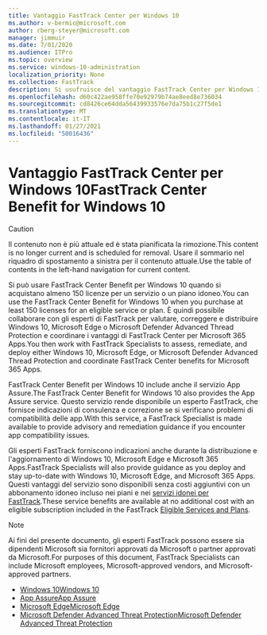 ```yaml
---
title: Vantaggio FastTrack Center per Windows 10
ms.author: v-bermic@microsoft.com
author: rberg-steyer@microsoft.com
manager: jimmuir
ms.date: 7/01/2020
ms.audience: ITPro
ms.topic: overview
ms.service: windows-10-administration
localization_priority: None
ms.collection: FastTrack
description: Si usufruisce del vantaggio FastTrack Center per Windows 10 quando si acquistano *almeno* 150 licenze per un servizio o piano idoneo.
ms.openlocfilehash: d60c422ae958ffe70e92979b74ae8eed8e736034
ms.sourcegitcommit: cd8426ce64dda56439933576e7da75b1c27f5de1
ms.translationtype: MT
ms.contentlocale: it-IT
ms.lasthandoff: 01/27/2021
ms.locfileid: "50016436"
---
```

# <a name="fasttrack-center-benefit-for-windows-10"></a><span data-ttu-id="ec1df-103">Vantaggio FastTrack Center per Windows 10</span><span class="sxs-lookup"><span data-stu-id="ec1df-103">FastTrack Center Benefit for Windows 10</span></span>

> [!CAUTION]
> <span data-ttu-id="ec1df-104">Il contenuto non è più attuale ed è stata pianificata la rimozione.</span><span class="sxs-lookup"><span data-stu-id="ec1df-104">This content is no longer current and is scheduled for removal.</span></span> <span data-ttu-id="ec1df-105">Usare il sommario nel riquadro di spostamento a sinistra per il contenuto attuale.</span><span class="sxs-lookup"><span data-stu-id="ec1df-105">Use the table of contents in the left-hand navigation for current content.</span></span>

<span data-ttu-id="ec1df-106">Si può usare FastTrack Center Benefit per Windows 10 quando si acquistano almeno 150 licenze per un servizio o un piano idoneo.</span><span class="sxs-lookup"><span data-stu-id="ec1df-106">You can use the FastTrack Center Benefit for Windows 10 when you purchase at least 150 licenses for an eligible service or plan.</span></span> <span data-ttu-id="ec1df-107">È quindi possibile collaborare con gli esperti di FastTrack per valutare, correggere e distribuire Windows 10, Microsoft Edge o Microsoft Defender Advanced Thread Protection e coordinare i vantaggi di FastTrack Center per Microsoft 365 Apps.</span><span class="sxs-lookup"><span data-stu-id="ec1df-107">You then work with FastTrack Specialists to assess, remediate, and deploy either Windows 10, Microsoft Edge, or Microsoft Defender Advanced Thread Protection and coordinate FastTrack Center benefits for Microsoft 365 Apps.</span></span> 

<span data-ttu-id="ec1df-108">FastTrack Center Benefit per Windows 10 include anche il servizio App Assure.</span><span class="sxs-lookup"><span data-stu-id="ec1df-108">The FastTrack Center Benefit for Windows 10 also provides the App Assure service.</span></span> <span data-ttu-id="ec1df-109">Questo servizio rende disponibile un esperto FastTrack, che fornisce indicazioni di consulenza e correzione se si verificano problemi di compatibilità delle app.</span><span class="sxs-lookup"><span data-stu-id="ec1df-109">With this service, a FastTrack Specialist is made available to provide advisory and remediation guidance if you encounter app compatibility issues.</span></span> 

<span data-ttu-id="ec1df-110">Gli esperti FastTrack forniscono indicazioni anche durante la distribuzione e l'aggiornamento di Windows 10, Microsoft Edge e Microsoft 365 Apps.</span><span class="sxs-lookup"><span data-stu-id="ec1df-110">FastTrack Specialists will also provide guidance as you deploy and stay up-to-date with Windows 10, Microsoft Edge, and Microsoft 365 Apps.</span></span> <span data-ttu-id="ec1df-111">Questi vantaggi del servizio sono disponibili senza costi aggiuntivi con un abbonamento idoneo incluso nei piani e nei [servizi idonei per FastTrack](M365-eligible-services-and-plans.md).</span><span class="sxs-lookup"><span data-stu-id="ec1df-111">These service benefits are available at no additional cost with an eligible subscription included in the FastTrack [Eligible Services and Plans](M365-eligible-services-and-plans.md).</span></span>
  
> [!NOTE]
> <span data-ttu-id="ec1df-112">Ai fini del presente documento, gli esperti FastTrack possono essere sia dipendenti Microsoft sia fornitori approvati da Microsoft o partner approvati da Microsoft.</span><span class="sxs-lookup"><span data-stu-id="ec1df-112">For purposes of this document, FastTrack Specialists can include Microsoft employees, Microsoft-approved vendors, and Microsoft-approved partners.</span></span> 
    
- [<span data-ttu-id="ec1df-113">Windows 10</span><span class="sxs-lookup"><span data-stu-id="ec1df-113">Windows 10</span></span>](Win-10-windows-10.md)
- [<span data-ttu-id="ec1df-114">App Assure</span><span class="sxs-lookup"><span data-stu-id="ec1df-114">App Assure</span></span>](Win-10-app-assure.md)
- [<span data-ttu-id="ec1df-115">Microsoft Edge</span><span class="sxs-lookup"><span data-stu-id="ec1df-115">Microsoft Edge</span></span>](Win-10-microsoft-edge.md)
- [<span data-ttu-id="ec1df-116">Microsoft Defender Advanced Threat Protection</span><span class="sxs-lookup"><span data-stu-id="ec1df-116">Microsoft Defender Advanced Threat Protection</span></span>](Win-10-microsoft-defender-atp.md)

